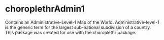 choroplethrAdmin1
=================

Contains an Administrative-Level-1 Map of the World. Administrative-level-1 is the generic term for the largest sub-national 
subdivision of a country. This package was created for use with the choroplethr package.
